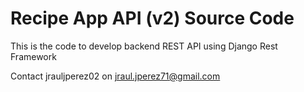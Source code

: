 # Recipe App API (v2) Source Code

This is the code to develop backend REST API using Django Rest Framework 

Contact jrauljperez02 on jraul.jperez71@gmail.com
